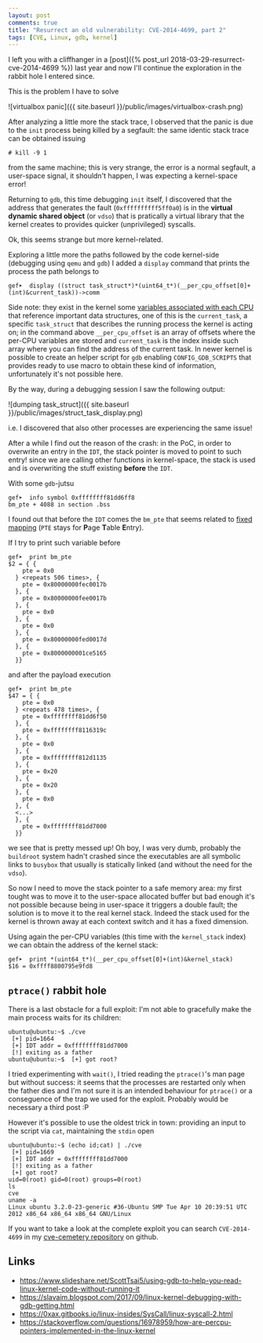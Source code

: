 ```yaml
---
layout: post
comments: true
title: "Resurrect an old vulnerability: CVE-2014-4699, part 2"
tags: [CVE, Linux, gdb, kernel]
---
```


I left you with a cliffhanger in a [post]({% post_url 2018-03-29-resurrect-cve-2014-4699 %}) last year and now I'll continue
the exploration in the rabbit hole I entered since.

This is the problem I have to solve

![virtualbox panic]({{ site.baseurl }}/public/images/virtualbox-crash.png)

After analyzing a little more the stack trace, I observed that the panic is due
to the ``init`` process being killed by a segfault: the same identic stack trace
can be obtained issuing

```
# kill -9 1
```

from the same machine; this is very strange, the error is a normal segfault, a user-space
signal, it shouldn't happen, I was expecting a kernel-space error!

Returning to ``gdb``, this time debugging ``init`` itself, I discovered that the
address that generates the fault (``0xffffffffff5ff0a0``) is in the **virtual dynamic shared object**
(or ``vdso``) that is pratically a virtual library that the kernel creates to provides
quicker (unprivileged) syscalls.

Ok, this seems strange but more kernel-related.

Exploring a little more the paths followed by the code kernel-side (debugging using
``qemu`` and ``gdb``) I added a ``display`` command that prints the process
the path belongs to

```
gef➤  display ((struct task_struct*)*(uint64_t*)(__per_cpu_offset[0]+(int)&current_task))->comm
```

Side note: they exist in the kernel some [variables associated with each CPU](https://0xax.gitbooks.io/linux-insides/Concepts/linux-cpu-1.html)
that reference
important data structures, one of this is the ``current_task``, a specific ``task_struct``
that describes the running process the kernel is acting on; in the command above ``__per_cpu_offset``
is an array of offsets where the per-CPU variables are stored and ``current_task`` is the index
inside such array where you can find the address of the current task. In newer kernel
is possible to create an helper script for ``gdb`` enabling ``CONFIG_GDB_SCRIPTS`` that
provides ready to use macro to obtain these kind of information,
unfortunately it's not possible here.

By the way, during a debugging session I saw the following output:

![dumping task_struct]({{ site.baseurl }}/public/images/struct_task_display.png)

i.e. I discovered that also other processes are experiencing the same issue!

After a while I find out the reason of the crash: in the PoC, in order to overwrite
an entry in the ``IDT``, the stack pointer is moved to point to such entry! since
we are calling other functions in kernel-space, the stack is used and is overwriting
the stuff existing **before** the ``IDT``.

With some ``gdb``-jutsu

```
gef➤  info symbol 0xffffffff81dd6ff8
bm_pte + 4088 in section .bss
```

I found out that before the ``IDT`` comes the ``bm_pte`` that seems related to
[fixed mapping](https://0xax.gitbooks.io/linux-insides/content/MM/linux-mm-2.html)
 (``PTE`` stays for **P**age **T**able **E**ntry).

If I try to print such variable before

```
gef➤  print bm_pte
$2 = { {
    pte = 0x0
  } <repeats 506 times>, {
    pte = 0x80000000fec0017b
  }, {
    pte = 0x80000000fee0017b
  }, {
    pte = 0x0
  }, {
    pte = 0x0
  }, {
    pte = 0x80000000fed0017d
  }, {
    pte = 0x8000000001ce5165
  }}
```

and after the payload execution

```
gef➤  print bm_pte
$47 = { {
    pte = 0x0
  } <repeats 478 times>, {
    pte = 0xffffffff81dd6f50
  }, {
    pte = 0xffffffff8116319c
  }, {
    pte = 0x0
  }, {
    pte = 0xffffffff812d1135
  }, {
    pte = 0x20
  }, {
    pte = 0x20
  }, {
    pte = 0x0
  }, {
  <...>
  }, {
    pte = 0xffffffff81dd7000
  }}
```

we see that is pretty messed up! Oh boy, I was very dumb, probably the ``buildroot``
system hadn't crashed since the executables are all symbolic links to ``busybox``
that usually is statically linked (and without the need for the ``vdso``).

So now I need to move the stack pointer to a safe memory area: my first tought was
to move it to the user-space allocated buffer but bad enough it's not possible
because being in user-space it triggers a double fault; the solution is to
move it to the real kernel stack. Indeed the stack used for the kernel is
thrown away at each context switch and it has a fixed dimension.

Using again the per-CPU variables (this time with the ``kernel_stack`` index)
we can obtain the address of the kernel stack:

```
gef➤  print *(uint64_t*)(__per_cpu_offset[0]+(int)&kernel_stack)
$16 = 0xffff8800795e9fd8
```

## ``ptrace()`` rabbit hole

There is a last obstacle for a full exploit: I'm not able to gracefully make the main process waits for its
children:

```
ubuntu@ubuntu:~$ ./cve 
 [+] pid=1664
 [+] IDT addr = 0xffffffff81dd7000
 [!] exiting as a father
ubuntu@ubuntu:~$  [+] got root?
```

I tried experimenting with ``wait()``, I tried reading the ``ptrace()``'s man page
but without success: it seems that the processes are restarted only when the father
dies and I'm not sure it is an intended behaviour for ``ptrace()`` or a conseguence
of the trap we used for the exploit. Probably would be necessary a third post :P

However it's possible to use the oldest trick in town: providing an input to
the script via ``cat``, maintaining the ``stdin`` open

```
ubuntu@ubuntu:~$ (echo id;cat) | ./cve 
 [+] pid=1669
 [+] IDT addr = 0xffffffff81dd7000
 [!] exiting as a father
 [+] got root?
uid=0(root) gid=0(root) groups=0(root)
ls
cve 
uname -a
Linux ubuntu 3.2.0-23-generic #36-Ubuntu SMP Tue Apr 10 20:39:51 UTC 2012 x86_64 x86_64 x86_64 GNU/Linux
```

If you want to take a look at the complete exploit you can search ``CVE-2014-4699`` in my
[cve-cemetery repository](https://github.com/gipi/cve-cemetery) on github.

## Links

 - https://www.slideshare.net/ScottTsai5/using-gdb-to-help-you-read-linux-kernel-code-without-running-it
 - https://slavaim.blogspot.com/2017/09/linux-kernel-debugging-with-gdb-getting.html
 - https://0xax.gitbooks.io/linux-insides/SysCall/linux-syscall-2.html
 - https://stackoverflow.com/questions/16978959/how-are-percpu-pointers-implemented-in-the-linux-kernel

